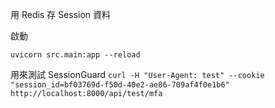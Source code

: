 用 Redis 存 Session 資料

啟動
```
uvicorn src.main:app --reload
```

用來測試 SessionGuard
``` curl -H "User-Agent: test" --cookie "session_id=bf03769d-f50d-40e2-ae86-709af4f0e1b6" http://localhost:8000/api/test/mfa ```